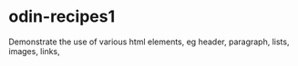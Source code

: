 # odin-recipes1

Demonstrate the use of various html elements, eg header, paragraph, lists, images, links, 